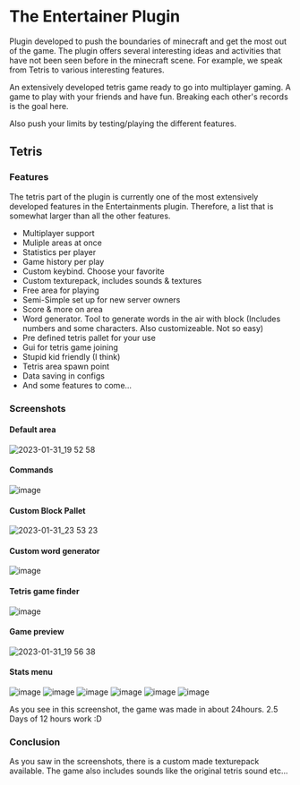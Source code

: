 # The Entertainer Plugin
Plugin developed to push the boundaries of minecraft and get the most out of the game. The plugin offers several interesting ideas and activities 
that have not been seen before in the minecraft scene. For example, we speak from Tetris to various interesting features.

An extensively developed tetris game ready to go into multiplayer gaming. A game to play with your friends and have fun.
Breaking each other's records is the goal here.

Also push your limits by testing/playing the different features.

## Tetris
### Features
The tetris part of the plugin is currently one of the most extensively developed features in the Entertainments plugin.
Therefore, a list that is somewhat larger than all the other features.

* Multiplayer support
* Muliple areas at once
* Statistics per player
* Game history per play
* Custom keybind. Choose your favorite
* Custom texturepack, includes sounds & textures
* Free area for playing
* Semi-Simple set up for new server owners
* Score & more on area 
* Word generator. Tool to generate words in the air with block (Includes numbers and some characters. Also customizeable. Not so easy)
* Pre defined tetris pallet for your use
* Gui for tetris game joining
* Stupid kid friendly (I think)
* Tetris area spawn point
* Data saving in configs
* And some features to come...

### Screenshots
#### Default area
![2023-01-31_19 52 58](https://user-images.githubusercontent.com/57497005/215855281-cc75ec55-1b0e-4cf3-bcfb-c9d280bbe3c0.png)

#### Commands
![image](https://user-images.githubusercontent.com/57497005/215855458-1e05274c-4149-490f-9cd2-113de1fd0610.png)

#### Custom Block Pallet
![2023-01-31_23 53 23](https://user-images.githubusercontent.com/57497005/215902268-b5c17426-8612-4946-9259-454d674e8b52.png)

#### Custom word generator
![image](https://user-images.githubusercontent.com/57497005/215855753-9760a5f1-cdc8-4eab-851f-3880afbbb5cd.png)

#### Tetris game finder
![image](https://user-images.githubusercontent.com/57497005/215855883-28664f44-96ab-4f2d-ac5b-9ec1442cb26f.png)

#### Game preview
![2023-01-31_19 56 38](https://user-images.githubusercontent.com/57497005/215856043-584476af-f2a5-4e12-b21c-2988656f65fc.png)

#### Stats menu
![image](https://user-images.githubusercontent.com/57497005/215856524-b9fe7a01-cc55-4a0f-861f-c01b1cf1dffb.png)
![image](https://user-images.githubusercontent.com/57497005/215902559-5771bb3d-db91-46d3-b0fa-3d86c61891aa.png)
![image](https://user-images.githubusercontent.com/57497005/215856622-0054d73c-103a-4a9d-b570-8f49ffc69f36.png)
![image](https://user-images.githubusercontent.com/57497005/215856640-71b99208-93b1-4707-85f7-a1aa319eb7c9.png)
![image](https://user-images.githubusercontent.com/57497005/215902602-3a64e7af-6074-4a9b-ab70-ec4978e5f272.png)
![image](https://user-images.githubusercontent.com/57497005/215902631-04a638c4-f5d5-4fbe-b9b7-177d772fde49.png)

As you see in this screenshot, the game was made in about 24hours. 2.5 Days of 12 hours work :D

### Conclusion
As you saw in the screenshots, there is a custom made texturepack available. The game also includes sounds like the original tetris sound etc...
